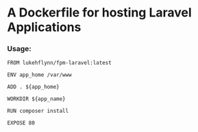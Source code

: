 # A Dockerfile for hosting Laravel Applications

### Usage:

```
FROM lukehflynn/fpm-laravel:latest

ENV app_home /var/www

ADD . ${app_home}

WORKDIR ${app_name}

RUN composer install

EXPOSE 80
```
